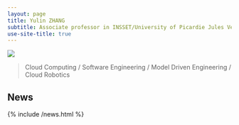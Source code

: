 ```yaml
---
layout: page
title: Yulin ZHANG
subtitle: Associate professor in INSSET/University of Picardie Jules Verne
use-site-title: true
---
```


<img src="{{ site.baseurl }}/img/bandeau.jpg" />

> Cloud Computing / Software Engineering / Model Driven Engineering / Cloud Robotics

## News 

{% include /news.html %}